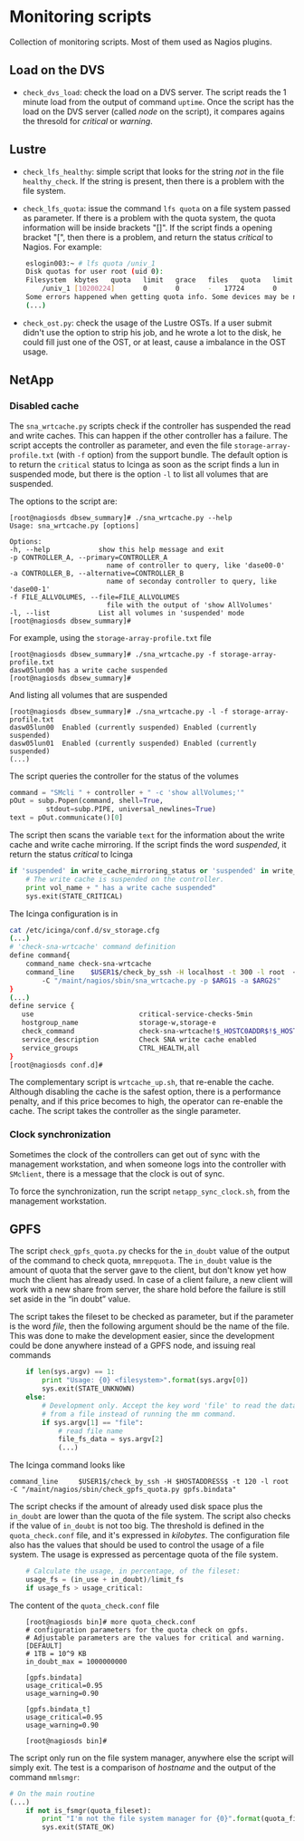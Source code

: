 # Monitoring scripts

Collection of monitoring scripts. Most of them used as Nagios plugins.

## Load on the DVS

* `check_dvs_load`: check the load on a DVS server. The script reads the 1 minute load from the output of command `uptime`. Once the script has the load on the DVS server (called *node* on the script), it compares agains the thresold for *critical* or *warning*.

## Lustre

* `check_lfs_healthy`: simple script that looks for the string *not* in the file `healthy_check`. If the string is present, then there is a problem with the file system.

* `check_lfs_quota`: issue the command `lfs quota` on a file system passed as parameter. If there is a problem with the quota system, the quota information will be inside brackets "[]". If the script finds a opening bracket "[", then there is a problem, and return the status *critical* to Nagios. For example:  

```bash
    eslogin003:~ # lfs quota /univ_1
    Disk quotas for user root (uid 0):
    Filesystem  kbytes   quota   limit   grace   files   quota   limit   grace
        /univ_1 [10200224]       0       0       -   17724       0       0       -
    Some errors happened when getting quota info. Some devices may be not working or deactivated. The data in "[]" is inaccurate.
    (...)
```

* `check_ost.py`: check the usage of the Lustre OSTs. If a user submit didn't use the option to strip his job, and he wrote a lot to the disk, he could fill just one of the OST, or at least, cause a imbalance in the OST usage.

## NetApp

### Disabled cache

The `sna_wrtcache.py` scripts check if the controller has suspended the read and write caches. This can happen if the other controller has a failure. The script accepts the controller as parameter, and even the file `storage-array-profile.txt` (with `-f` option) from the support bundle. The default option is to return the `critical` status to Icinga as soon as the script finds a lun in suspended mode, but there is the option `-l` to list all volumes that are suspended.

The options to the script are:

    [root@nagiosds dbsew_summary]# ./sna_wrtcache.py --help
    Usage: sna_wrtcache.py [options]

    Options:
    -h, --help            show this help message and exit
    -p CONTROLLER_A, --primary=CONTROLLER_A
                            name of controller to query, like 'dase00-0'
    -a CONTROLLER_B, --alternative=CONTROLLER_B
                            name of seconday controller to query, like 'dase00-1'
    -f FILE_ALLVOLUMES, --file=FILE_ALLVOLUMES
                            file with the output of 'show AllVolumes'
    -l, --list            List all volumes in 'suspended' mode
    [root@nagiosds dbsew_summary]#

For example, using the `storage-array-profile.txt` file

    [root@nagiosds dbsew_summary]# ./sna_wrtcache.py -f storage-array-profile.txt
    dasw05lun00 has a write cache suspended
    [root@nagiosds dbsew_summary]#

And listing all volumes that are suspended

    [root@nagiosds dbsew_summary]# ./sna_wrtcache.py -l -f storage-array-profile.txt
    dasw05lun00  Enabled (currently suspended) Enabled (currently suspended)
    dasw05lun01  Enabled (currently suspended) Enabled (currently suspended)
    (...)

The script queries the controller for the status of the volumes

```Python
command = "SMcli " + controller + " -c 'show allVolumes;'"
pOut = subp.Popen(command, shell=True,
         stdout=subp.PIPE, universal_newlines=True)
text = pOut.communicate()[0]
```

The script then scans the variable `text` for the information about the write cache and write cache mirroring. If the script finds the word _suspended_, it return the status _critical_ to Icinga

```Python
if 'suspended' in write_cache_mirroring_status or 'suspended' in write_cache_status:
    # The write cache is suspended on the controller.
    print vol_name + " has a write cache suspended"
    sys.exit(STATE_CRITICAL)
```

The Icinga configuration is in

```bash
cat /etc/icinga/conf.d/sv_storage.cfg
(...)
# 'check-sna-wrtcache' command definition
define command{
    command_name check-sna-wrtcache
    command_line    $USER1$/check_by_ssh -H localhost -t 300 -l root  <break>
        -C "/maint/nagios/sbin/sna_wrtcache.py -p $ARG1$ -a $ARG2$"
}
(...)
define service {
   use                          critical-service-checks-5min
   hostgroup_name               storage-w,storage-e
   check_command                check-sna-wrtcache!$_HOSTC0ADDR$!$_HOSTC1ADDR$
   service_description          Check SNA write cache enabled
   service_groups               CTRL_HEALTH,all
}
[root@nagiosds conf.d]#
```

The complementary script is `wrtcache_up.sh`, that re-enable the cache. Although disabling the cache is the safest option, there is a performance penalty, and if this price becomes to high, the operator can re-enable the cache. The script takes the controller as the single parameter.

### Clock synchronization

Sometimes the clock of the controllers can get out of sync with the management workstation, and when someone logs into the controller with `SMclient`, there is a message that the clock is out of sync.

To force the synchronization, run the script `netapp_sync_clock.sh`, from the management workstation.

## GPFS

The script `check_gpfs_quota.py` checks for the `in_doubt` value of the output of the command to check quota, `mmrepquota`. The `in_doubt` value is the amount of quota that the server gave to the client, but don't know yet how much the client has already used. In case of a client failure, a new client will work with a new share from server, the share hold before the failure is still set aside in the “in doubt” value.

The script takes the fileset to be checked as parameter, but if the parameter is the word _file_, then the following argument should be the name of the file. This was done to make the development easier, since the development could be done anywhere instead of a GPFS node, and issuing real commands

```Python
    if len(sys.argv) == 1:
        print "Usage: {0} <filesystem>".format(sys.argv[0])
        sys.exit(STATE_UNKNOWN)
    else:
        # Development only. Accept the key word 'file' to read the data
        # from a file instead of running the mm command.
        if sys.argv[1] == "file":
            # read file name
            file_fs_data = sys.argv[2]
            (...)
```

The Icinga command looks like

    command_line     $USER1$/check_by_ssh -H $HOSTADDRESS$ -t 120 -l root -C "/maint/nagios/sbin/check_gpfs_quota.py gpfs.bindata"



The script checks if the amount of already used disk space plus the `in_doubt` are lower than the quota of the file system. The script also checks if the value of `in_doubt` is not too big. The threshold is defined in the `quota_check.conf` file, and it's expressed in _kilobytes_. The configuration file also has the values that should be used to control the usage of a file system. The usage is expressed as percentage quota of the file system.

``` Python
    # Calculate the usage, in percentage, of the fileset:
    usage_fs = (in_use + in_doubt)/limit_fs
    if usage_fs > usage_critical:
```

The content of the `quota_check.conf` file

```
    [root@nagiosds bin]# more quota_check.conf
    # configuration parameters for the quota check on gpfs.
    # Adjustable parameters are the values for critical and warning.
    [DEFAULT]
    # 1TB = 10^9 KB
    in_doubt_max = 1000000000

    [gpfs.bindata]
    usage_critical=0.95
    usage_warning=0.90

    [gpfs.bindata_t]
    usage_critical=0.95
    usage_warning=0.90

    [root@nagiosds bin]#
```

The script only run on the file system manager, anywhere else the script will simply exit. The test is a comparison of _hostname_ and the output of the command `mmlsmgr`:

```Python
# On the main routine
(...)
    if not is_fsmgr(quota_fileset):
        print "I'm not the file system manager for {0}".format(quota_fileset)
        sys.exit(STATE_OK)
```

